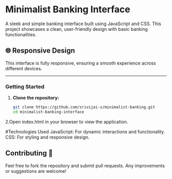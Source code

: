 # **Minimalist Banking Interface**

A sleek and simple banking interface built using JavaScript and CSS. This project showcases a clean, user-friendly design with basic banking functionalities.

## 🌐 Responsive Design

This interface is fully responsive, ensuring a smooth experience across different devices.

---

### **Getting Started**

1. **Clone the repository:**
   ```bash
   git clone https://github.com/srivijai-s/minimalist-banking.git
   cd minimalist-banking-interface


2.Open index.html in your browser to view the application.

#Technologies Used
JavaScript: For dynamic interactions and functionality.
CSS: For styling and responsive design.
## Contributing 🚀
Feel free to fork the repository and submit pull requests. Any improvements or suggestions are welcome!
